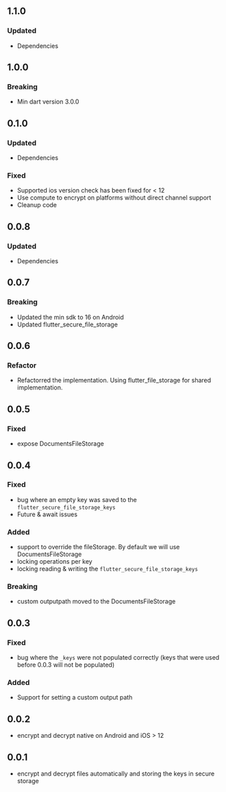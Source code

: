 ## 1.1.0
### Updated
* Dependencies

## 1.0.0
### Breaking
* Min dart version 3.0.0

## 0.1.0
### Updated
* Dependencies

### Fixed
* Supported ios version check has been fixed for < 12
* Use compute to encrypt on platforms without direct channel support
* Cleanup code

## 0.0.8
### Updated
* Dependencies

## 0.0.7

### Breaking
* Updated the min sdk to 16 on Android
* Updated flutter_secure_file_storage

## 0.0.6

### Refactor
* Refactorred the implementation. Using flutter_file_storage for shared implementation.

## 0.0.5

### Fixed
* expose DocumentsFileStorage

## 0.0.4

### Fixed
* bug where an empty key was saved to the `flutter_secure_file_storage_keys`
* Future & await issues
### Added
* support to override the fileStorage. By default we will use DocumentsFileStorage
* locking operations per key
* locking reading & writing the `flutter_secure_file_storage_keys`
### Breaking
* custom outputpath moved to the DocumentsFileStorage

## 0.0.3

### Fixed
* bug where the `_keys` were not populated correctly (keys that were used before 0.0.3 will not be populated)
### Added
* Support for setting a custom output path

## 0.0.2

* encrypt and decrypt native on Android and iOS > 12

## 0.0.1

* encrypt and decrypt files automatically and storing the keys in secure storage
